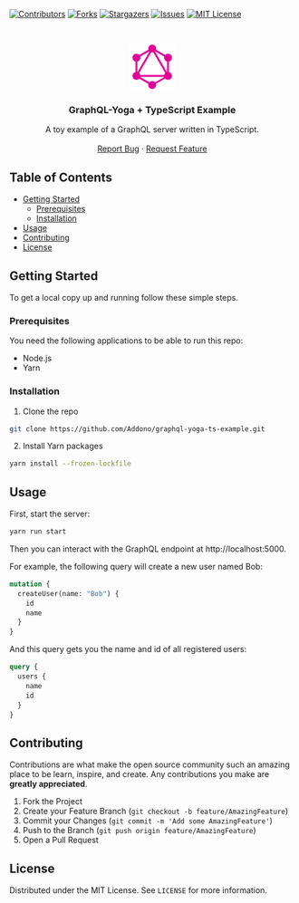 <!-- PROJECT SHIELDS -->

[![Contributors][contributors-shield]][contributors-url]
[![Forks][forks-shield]][forks-url]
[![Stargazers][stars-shield]][stars-url]
[![Issues][issues-shield]][issues-url]
[![MIT License][license-shield]][license-url]

<!-- PROJECT LOGO -->
<br />
<p align="center">
  <a href="https://github.com/addono/graphql-yoga-ts-example">
    <img src="https://raw.githubusercontent.com/graphql/graphql.github.io/source/static/img/logo.svg" alt="Logo" width="80" height="80">
  </a>

  <h3 align="center">GraphQL-Yoga + TypeScript Example </h3>

  <p align="center">
    A toy example of a GraphQL server written in TypeScript.
    <!--<br />
    <a href="https://github.com/addono/graphql-yoga-ts-example"><strong>Explore the docs »</strong></a>
    -->
    <br />
    <br />
    <a href="https://github.com/addono/graphql-yoga-ts-example/issues">Report Bug</a>
    ·
    <a href="https://github.com/addono/graphql-yoga-ts-example/issues">Request Feature</a>
  </p>

</p>

<!-- TABLE OF CONTENTS -->

## Table of Contents

- [Getting Started](#getting-started)
  - [Prerequisites](#prerequisites)
  - [Installation](#installation)
- [Usage](#usage)
- [Contributing](#contributing)
- [License](#license)

<!-- GETTING STARTED -->

## Getting Started

To get a local copy up and running follow these simple steps.

### Prerequisites

You need the following applications to be able to run this repo:

- Node.js
- Yarn

### Installation

1. Clone the repo

```sh
git clone https://github.com/Addono/graphql-yoga-ts-example.git
```

2. Install Yarn packages

```sh
yarn install --frozen-lockfile
```

<!-- USAGE EXAMPLES -->

## Usage

First, start the server:

```sh
yarn run start
```

Then you can interact with the GraphQL endpoint at http://localhost:5000.

For example, the following query will create a new user named Bob:

```graphql
mutation {
  createUser(name: "Bob") {
    id
    name
  }
}
```

And this query gets you the name and id of all registered users:

```graphql
query {
  users {
    name
    id
  }
}
```

<!-- CONTRIBUTING -->

## Contributing

Contributions are what make the open source community such an amazing place to be learn, inspire, and create. Any contributions you make are **greatly appreciated**.

1. Fork the Project
2. Create your Feature Branch (`git checkout -b feature/AmazingFeature`)
3. Commit your Changes (`git commit -m 'Add some AmazingFeature'`)
4. Push to the Branch (`git push origin feature/AmazingFeature`)
5. Open a Pull Request

<!-- LICENSE -->

## License

Distributed under the MIT License. See `LICENSE` for more information.

<!-- MARKDOWN LINKS & IMAGES -->
<!-- https://www.markdownguide.org/basic-syntax/#reference-style-links -->

[contributors-shield]: https://img.shields.io/github/contributors/addono/graphql-yoga-ts-example.svg?style=flat-square
[contributors-url]: https://github.com/addono/graphql-yoga-ts-example/graphs/contributors
[forks-shield]: https://img.shields.io/github/forks/addono/graphql-yoga-ts-example.svg?style=flat-square
[forks-url]: https://github.com/addono/graphql-yoga-ts-example/network/members
[stars-shield]: https://img.shields.io/github/stars/addono/graphql-yoga-ts-example.svg?style=flat-square
[stars-url]: https://github.com/addono/graphql-yoga-ts-example/stargazers
[issues-shield]: https://img.shields.io/github/issues/addono/graphql-yoga-ts-example.svg?style=flat-square
[issues-url]: https://github.com/addono/graphql-yoga-ts-example/issues
[license-shield]: https://img.shields.io/github/license/addono/graphql-yoga-ts-example.svg?style=flat-square
[license-url]: https://github.com/addono/graphql-yoga-ts-example/blob/master/LICENSE.txt

